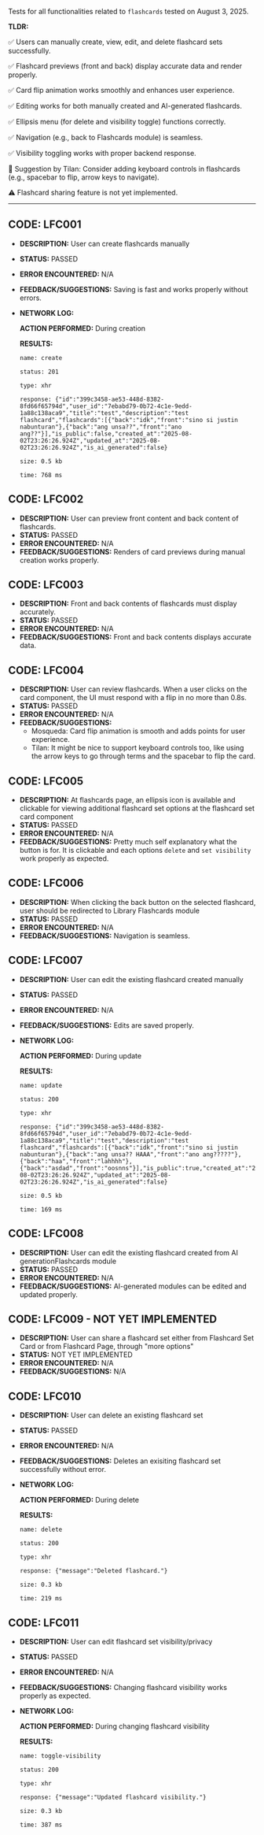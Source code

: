 Tests for all functionalities related to `flashcards` tested on August 3, 2025.

**TLDR:**

✅ Users can manually create, view, edit, and delete flashcard sets successfully.

✅ Flashcard previews (front and back) display accurate data and render properly.

✅ Card flip animation works smoothly and enhances user experience.

✅ Editing works for both manually created and AI-generated flashcards.

✅ Ellipsis menu (for delete and visibility toggle) functions correctly.

✅ Navigation (e.g., back to Flashcards module) is seamless.

✅ Visibility toggling works with proper backend response.

🤚 Suggestion by Tilan: Consider adding keyboard controls in flashcards (e.g., spacebar to flip, arrow keys to navigate).

⚠️ Flashcard sharing feature is not yet implemented.

---

## CODE: LFC001

- **DESCRIPTION:** User can create flashcards manually
- **STATUS:** PASSED
- **ERROR ENCOUNTERED:** N/A
- **FEEDBACK/SUGGESTIONS:** Saving is fast and works properly without errors.

- **NETWORK LOG:**

  **ACTION PERFORMED:** During creation

  **RESULTS:**

  ```
  name: create

  status: 201

  type: xhr

  response: {"id":"399c3458-ae53-448d-8382-8fd66f65794d","user_id":"7ebabd79-0b72-4c1e-9edd-1a88c138aca9","title":"test","description":"test flashcard","flashcards":[{"back":"idk","front":"sino si justin nabunturan"},{"back":"ang unsa??","front":"ano ang??"}],"is_public":false,"created_at":"2025-08-02T23:26:26.924Z","updated_at":"2025-08-02T23:26:26.924Z","is_ai_generated":false}

  size: 0.5 kb

  time: 768 ms

  ```

## CODE: LFC002

- **DESCRIPTION:** User can preview front content and back content of flashcards.
- **STATUS:** PASSED
- **ERROR ENCOUNTERED:** N/A
- **FEEDBACK/SUGGESTIONS:** Renders of card previews during manual creation works properly.

## CODE: LFC003

- **DESCRIPTION:** Front and back contents of flashcards must display accurately.
- **STATUS:** PASSED
- **ERROR ENCOUNTERED:** N/A
- **FEEDBACK/SUGGESTIONS:** Front and back contents displays accurate data.

## CODE: LFC004

- **DESCRIPTION:** User can review flashcards. When a user clicks on the card component, the UI must respond with a flip in no more than 0.8s.
- **STATUS:** PASSED
- **ERROR ENCOUNTERED:** N/A
- **FEEDBACK/SUGGESTIONS:**
  - Mosqueda: Card flip animation is smooth and adds points for user experience.
  - Tilan: It might be nice to support keyboard controls too, like using the arrow keys to go through terms and the spacebar to flip the card.

## CODE: LFC005

- **DESCRIPTION:** At flashcards page, an ellipsis icon is available and clickable for viewing additional flashcard set options at the flashcard set card component
- **STATUS:** PASSED
- **ERROR ENCOUNTERED:** N/A
- **FEEDBACK/SUGGESTIONS:** Pretty much self explanatory what the button is for. It is clickable and each options `delete` and `set visibility` work properly as expected.

## CODE: LFC006

- **DESCRIPTION:** When clicking the back button on the selected flashcard, user should be redirected to Library Flashcards module
- **STATUS:** PASSED
- **ERROR ENCOUNTERED:** N/A
- **FEEDBACK/SUGGESTIONS:** Navigation is seamless.

## CODE: LFC007

- **DESCRIPTION:** User can edit the existing flashcard created manually
- **STATUS:** PASSED
- **ERROR ENCOUNTERED:** N/A
- **FEEDBACK/SUGGESTIONS:** Edits are saved properly.

- **NETWORK LOG:**

  **ACTION PERFORMED:** During update

  **RESULTS:**

  ```
  name: update

  status: 200

  type: xhr

  response: {"id":"399c3458-ae53-448d-8382-8fd66f65794d","user_id":"7ebabd79-0b72-4c1e-9edd-1a88c138aca9","title":"test","description":"test flashcard","flashcards":[{"back":"idk","front":"sino si justin nabunturan"},{"back":"ang unsa?? HAAA","front":"ano ang?????"},{"back":"haa","front":"lahhhh"},{"back":"asdad","front":"oosnns"}],"is_public":true,"created_at":"2025-08-02T23:26:26.924Z","updated_at":"2025-08-02T23:26:26.924Z","is_ai_generated":false}

  size: 0.5 kb

  time: 169 ms

  ```

## CODE: LFC008

- **DESCRIPTION:** User can edit the existing flashcard created from AI generationFlashcards module
- **STATUS:** PASSED
- **ERROR ENCOUNTERED:** N/A
- **FEEDBACK/SUGGESTIONS:** AI-generated modules can be edited and updated properly.

## CODE: LFC009 - NOT YET IMPLEMENTED

- **DESCRIPTION:** User can share a flashcard set either from Flashcard Set Card or from Flashcard Page, through "more options"
- **STATUS:** NOT YET IMPLEMENTED
- **ERROR ENCOUNTERED:** N/A
- **FEEDBACK/SUGGESTIONS:** N/A

## CODE: LFC010

- **DESCRIPTION:** User can delete an existing flashcard set
- **STATUS:** PASSED
- **ERROR ENCOUNTERED:** N/A
- **FEEDBACK/SUGGESTIONS:** Deletes an exisiting flashcard set successfully without error.

- **NETWORK LOG:**

  **ACTION PERFORMED:** During delete

  **RESULTS:**

  ```
  name: delete

  status: 200

  type: xhr

  response: {"message":"Deleted flashcard."}

  size: 0.3 kb

  time: 219 ms

  ```

## CODE: LFC011

- **DESCRIPTION:** User can edit flashcard set visibility/privacy
- **STATUS:** PASSED
- **ERROR ENCOUNTERED:** N/A
- **FEEDBACK/SUGGESTIONS:** Changing flashcard visibility works properly as expected.

- **NETWORK LOG:**

  **ACTION PERFORMED:** During changing flashcard visibility

  **RESULTS:**

  ```
  name: toggle-visibility

  status: 200

  type: xhr

  response: {"message":"Updated flashcard visibility."}

  size: 0.3 kb

  time: 387 ms

  ```
